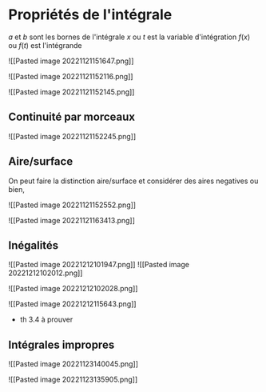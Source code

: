 # Propriétés de l'intégrale

$a$ et $b$ sont les bornes de l'intégrale
$x$ ou $t$ est la variable d'intégration
$f(x)$ ou $f(t)$ est l'intégrande

![[Pasted image 20221121151647.png]]

![[Pasted image 20221121152116.png]]

![[Pasted image 20221121152145.png]]

## Continuité par morceaux

![[Pasted image 20221121152245.png]]

## Aire/surface
On peut faire la distinction aire/surface et considérer des aires negatives ou bien, 

![[Pasted image 20221121152552.png]]

![[Pasted image 20221121163413.png]]

## Inégalités
![[Pasted image 20221212101947.png]]
![[Pasted image 20221212102012.png]]

![[Pasted image 20221212102028.png]]

![[Pasted image 20221212115643.png]]

- th 3.4 à prouver

## Intégrales impropres
![[Pasted image 20221123140045.png]]

![[Pasted image 20221123135905.png]]
